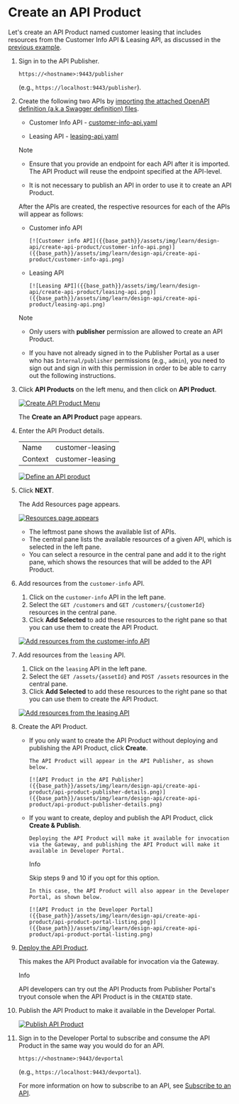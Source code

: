 # Create an API Product

Let's create an API Product named customer leasing that includes resources from the Customer Info API & Leasing API, as discussed in the [previous example]({{base_path}}/design/create-api-product/api-product-overview/#how-it-works).

1. Sign in to the API Publisher.

     `https://<hostname>:9443/publisher` 

     (e.g., `https://localhost:9443/publisher`). 

2. Create the following two APIs by [importing 
the attached OpenAPI definition (a.k.a Swagger definition) files]({{base_path}}/design/create-api/create-rest-api/create-a-rest-api-from-an-openapi-definition/).

      - Customer Info API - [customer-info-api.yaml]({{base_path}}/assets/attachments/learn/customer-info-api.yaml) 

      - Leasing API - [leasing-api.yaml]({{base_path}}/assets/attachments/learn/leasing-api.yaml)

     <html>
     <div class="admonition note">
     <p class="admonition-title">Note</p>
     <ul>
     <li><p>Ensure that you provide an endpoint for each API after it is imported. The API Product will reuse the endpoint specified at the API-level.</p></li>
     
     <li>It is not necessary to publish an API in order to use it to create an API Product.
     </li></ul>
     </div> 
     </html>
        
      After the APIs are created, the respective resources for each of the APIs will appear as follows:

     - Customer info API
   
           [![Customer info API]({{base_path}}/assets/img/learn/design-api/create-api-product/customer-info-api.png)]({{base_path}}/assets/img/learn/design-api/create-api-product/customer-info-api.png)

     - Leasing API
   
           [![Leasing API]({{base_path}}/assets/img/learn/design-api/create-api-product/leasing-api.png)]({{base_path}}/assets/img/learn/design-api/create-api-product/leasing-api.png)

      <html>
      <div class="admonition note">
      <p class="admonition-title">Note</p>
     
      <ul>
         <li><p>Only users with <b>publisher</b> permission are allowed to create an API Product.
      </p></li>

      <li><p>
      If you have not already signed in to the Publisher Portal as a user who has <code>Internal/publisher</code> permissions (e.g., <code>admin</code>), you need to sign out and sign in with this permission in order to be able to carry out the following instructions. </p></li>
     
      </ul>
      </div> 
      </html>

3. Click **API Products** on the left menu, and then click on **API Product**.

    [![Create API Product Menu]({{base_path}}/assets/img/learn/design-api/create-api-product/create-api-product.png)]({{base_path}}/assets/img/learn/design-api/create-api-product/create-api-product.png)

    The **Create an API Product** page appears.
    
4. Enter the API Product details.
    
     <html>
     <table>
     <tr>
     <td>
     Name
     </td>
     <td>
     customer-leasing
     </td>
     </tr>
     <tr>
     <td>
     Context
     </td>
     <td>
     customer-leasing
     </td>
     </tr>
     </table>
     </html>

     [![Define an API product]({{base_path}}/assets/img/learn/design-api/create-api-product/define-api-product.png)]({{base_path}}/assets/img/learn/design-api/create-api-product/define-api-product.png)
    
5.  Click **NEXT**.

     The Add Resources page appears. 

     [![Resources page appears]({{base_path}}/assets/img/learn/design-api/create-api-product/add-resources.png)]({{base_path}}/assets/img/learn/design-api/create-api-product/add-resources.png)
    
     - The leftmost pane shows the available list of APIs. 
     - The central pane lists the available resources of a given API, which is selected in the left pane. 
     - You can select a resource in the central pane and add it to the right pane, which shows the resources that will be added to the API Product.

6. Add resources from the `customer-info` API.

     1. Click on the `customer-info` API in the left pane.
     2. Select the `GET /customers` and `GET /customers/{customerId}` resources in the central pane.
     3. Click **Add Selected** to add these resources to the right pane so that you can use them to create the API Product.

     [![Add resources from the customer-info API]({{base_path}}/assets/img/learn/design-api/create-api-product/select-customer-info-resources.png)]({{base_path}}/assets/img/learn/design-api/create-api-product/select-customer-info-resources.png)

7. Add resources from the `leasing` API.
     1. Click on the `leasing` API in the left pane.
     2. Select the `GET /assets/{assetId}` and `POST /assets` resources in the central pane.
     3. Click **Add Selected** to add these resources to the right pane so that you can use them to create the API Product.

     [![Add resources from the leasing API]({{base_path}}/assets/img/learn/design-api/create-api-product/select-leasing-resources.png)]({{base_path}}/assets/img/learn/design-api/create-api-product/select-leasing-resources.png)
    
8. Create the API Product.
    
     - If you only want to create the API Product without deploying and publishing the API Product, click **Create**. 
   
           The API Product will appear in the API Publisher, as shown below.

           [![API Product in the API Publisher]({{base_path}}/assets/img/learn/design-api/create-api-product/api-product-publisher-details.png)]({{base_path}}/assets/img/learn/design-api/create-api-product/api-product-publisher-details.png)

     - If you want to create, deploy and publish the API Product, click **Create & Publish**. 
     
           Deploying the API Product will make it available for invocation via the Gateway, and publishing the API Product will make it available in Developer Portal.

          <div class="admonition info">
          <p class="admonition-title">Info</p>
          <p>Skip steps 9 and 10 if you opt for this option.</p>
          </div>
           
           In this case, the API Product will also appear in the Developer Portal, as shown below. 

           [![API Product in the Developer Portal]({{base_path}}/assets/img/learn/design-api/create-api-product/api-product-portal-listing.png)]({{base_path}}/assets/img/learn/design-api/create-api-product/api-product-portal-listing.png)

9.  [Deploy the API Product]({{base_path}}/deploy-and-publish/deploy-on-gateway/deploy-api/deploy-an-api).
     
      This makes the API Product available for invocation via the Gateway.

      <div class="admonition info">
      <p class="admonition-title">Info</p>
      <p>API developers can try out the API Products from Publisher Portal's tryout console when the API Product is in the <code>CREATED</code> state.</p>
      </div>

10. Publish the API Product to make it available in the Developer Portal.
     
     [![Publish API Product]({{base_path}}/assets/img/learn/design-api/create-api-product/publish-api-product.png)]({{base_path}}/assets/img/learn/design-api/create-api-product/publish-api-product.png)

11. Sign in to the Developer Portal to subscribe and consume the API Product in the same way you would do for an API. 
     
     `https://<hostname>:9443/devportal` 

     (e.g., `https://localhost:9443/devportal`). 

     For more information on how to subscribe to an API, see [Subscribe to an API]({{base_path}}/consume/manage-subscription/subscribe-to-an-api/).
    
